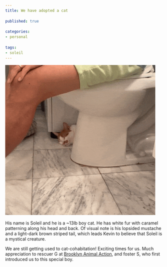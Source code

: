 ```yaml
---
title: We have adopted a cat

published: true

categories:
- personal

tags:
- soleil
---
```


![A gif of Soleil, our cat, in our bathroom. He has white fur with caramel patterning; of note is the caramel mustache just under his nose. He is hiding between the toilet seat and the washer-dryer so that you can only see his head sticking out from behind the toilet. In the gif, the view zooms on his face as he slowly blinks.](/assets/images/2021-10-06-soleil-toilet.gif)

His name is Soleil and he is a \~13lb boy cat. He has white fur with caramel patterning along his head and back. Of visual note is his lopsided mustache and a light-dark brown striped tail, which leads Kevin to believe that Soleil is a mystical creature.

We are still getting used to cat-cohabitation! Exciting times for us. Much appreciation to rescuer G at [Brooklyn Animal Action](https://brooklynanimalaction.org/), and foster S, who first introduced us to this special boy.